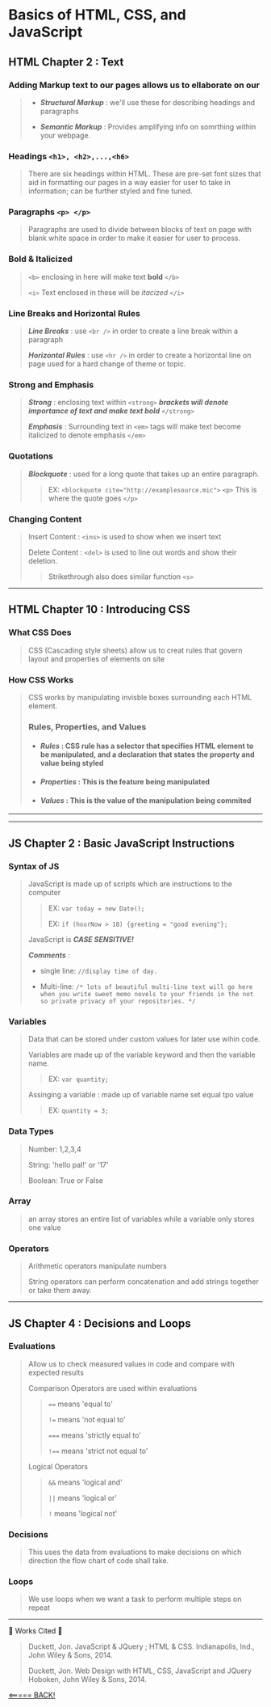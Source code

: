 # Basics of HTML, CSS, and JavaScript

## HTML Chapter 2 : Text

### Adding Markup text to our pages allows us to ellaborate on our
>
>* ___Structural Markup___ : we'll use these for describing headings and paragraphs
>
>* ___Semantic Markup___ : Provides amplifying info on somrthing within your webpage.

### Headings `<h1>, <h2>,...,<h6>`

>There are six headings within HTML. These are pre-set font sizes that aid in formatting our pages in a way easier for user to take in information; can be further styled and fine tuned.

### Paragraphs `<p> </p>`

> Paragraphs are used to divide between blocks of text on page with blank white space in order to make it easier for user to process.

### Bold & Italicized

> `<b>` enclosing in here will make text ____bold____ `</b>`
>
> `<i>` Text enclosed in these will be *itacized* `</i>`

### Line Breaks and Horizontal Rules

> ___Line Breaks___ : use `<br />` in order to create a line break within a paragraph
>
> ___Horizontal Rules___ : use `<hr />` in order to create a horizontal line on page used for a hard change of theme or topic.

### Strong and Emphasis 

> ___Strong___ : enclosing text within `<strong>` ___brackets will denote importance of text and make text bold___ `</strong>`
>
> ___Emphasis___ : Surrounding text in `<em>` tags will make text become italicized to denote emphasis `</em>`

### Quotations

> ___Blockquote___ : used for a long quote that takes up an entire paragraph.
>> EX: `<blockquote cite="http://examplesource.mic">`
`<p>` This is where the quote goes `</p>`

### Changing Content

> Insert Content : `<ins>` is used to show when we insert text 
>
> Delete Content : `<del>` is used to line out words and show their deletion.
>> Strikethrough also does similar function `<s>`


___

## HTML Chapter 10 : Introducing CSS

### What CSS Does

>CSS (Cascading style sheets) allow us to creat rules that govern layout and properties of elements on site

### How CSS Works
>
>CSS works by manipulating invisble boxes surrounding each HTML element.
>
> ### Rules, Properties, and Values
>
> * #### ___Rules___ : CSS rule has a selector that specifies HTML element to be manipulated, and a declaration that states the property and value being styled
>
>* #### ___Properties___ : This is the feature being manipulated
>
>* #### ___Values___ : This is the value of the manipulation being commited

___
___

## JS Chapter 2 : Basic JavaScript Instructions

### Syntax of JS
>
>JavaScript is made up of scripts which are instructions to the computer
>> EX: `var today = new Date();`
>>
>> EX: `if (hourNow > 18) {greeting = "good evening"};`
>>
> JavaScript is *___CASE SENSITIVE!___*
>
> ___Comments___ : 
> * single line: `//display time of day.`
>
> * Multi-line: `/* lots of beautiful multi-line text will go here when you write sweet memo novels to your friends in the not so private privacy of your repositories. */`

### Variables
>
>Data that can be stored under custom values for later use wihin code.
>
> Variables are made up of the variable keyword and then the variable name.
>
>> EX: `var quantity;`
>
> Assinging a variable : made up of variable name set equal tpo value
>> EX: `quantity = 3;`

### Data Types
>Number: 1,2,3,4
>
>String: 'hello pal!' or '17'
>
>Boolean: True or False

### Array
>
> an array stores an entire list of variables while a variable only stores one value

### Operators

> Arithmetic operators manipulate numbers
>
>String operators can perform concatenation and add strings together or take them away.
___

## JS Chapter 4 : Decisions and Loops

### Evaluations
>Allow us to check measured values in code and compare with expected results
>
> Comparison Operators are used within evaluations
>> `==` means 'equal to'
>>
>> `!=` means 'not equal to'
>>
>>`===` means 'strictly equal to'
>>
>> `!==` means 'strict not equal to'
>
> Logical Operators
>> `&&` means 'logical and'
>>
>> `||` means 'logical or'
>>
>> `!` means 'logical not'

### Decisions
>This uses the data from evaluations to make decisions on which direction the flow chart of code shall take.

### Loops
>We use loops when we want a task to perform multiple steps on repeat

___
&#127803;
Works Cited
&#127803;
>
> Duckett, Jon. JavaScript & JQuery ; HTML & CSS. Indianapolis, Ind., John Wiley & Sons, 2014.
>
>Duckett, Jon. Web Design with HTML, CSS, JavaScript and JQuery Hoboken, John Wiley & Sons, 2014.

[<===== BACK!](README.md)